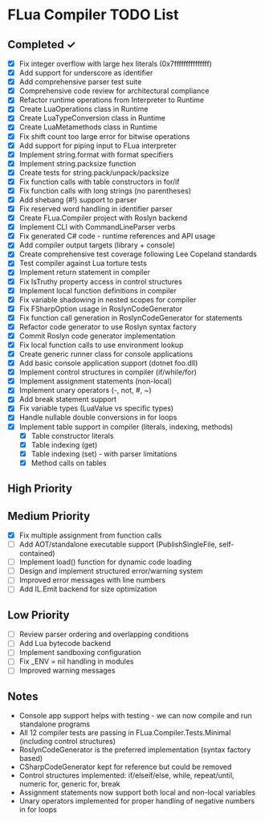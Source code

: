 # FLua Compiler TODO List

## Completed ✓
- [x] Fix integer overflow with large hex literals (0x7fffffffffffffff)
- [x] Add support for underscore as identifier
- [x] Add comprehensive parser test suite
- [x] Comprehensive code review for architectural compliance
- [x] Refactor runtime operations from Interpreter to Runtime
- [x] Create LuaOperations class in Runtime
- [x] Create LuaTypeConversion class in Runtime
- [x] Create LuaMetamethods class in Runtime
- [x] Fix shift count too large error for bitwise operations
- [x] Add support for piping input to FLua interpreter
- [x] Implement string.format with format specifiers
- [x] Implement string.packsize function
- [x] Create tests for string.pack/unpack/packsize
- [x] Fix function calls with table constructors in for/if
- [x] Fix function calls with long strings (no parentheses)
- [x] Add shebang (#!) support to parser
- [x] Fix reserved word handling in identifier parser
- [x] Create FLua.Compiler project with Roslyn backend
- [x] Implement CLI with CommandLineParser verbs
- [x] Fix generated C# code - runtime references and API usage
- [x] Add compiler output targets (library + console)
- [x] Create comprehensive test coverage following Lee Copeland standards
- [x] Test compiler against Lua torture tests
- [x] Implement return statement in compiler
- [x] Fix IsTruthy property access in control structures
- [x] Implement local function definitions in compiler
- [x] Fix variable shadowing in nested scopes for compiler
- [x] Fix FSharpOption usage in RoslynCodeGenerator
- [x] Fix function call generation in RoslynCodeGenerator for statements
- [x] Refactor code generator to use Roslyn syntax factory
- [x] Commit Roslyn code generator implementation
- [x] Fix local function calls to use environment lookup
- [x] Create generic runner class for console applications
- [x] Add basic console application support (dotnet foo.dll)
- [x] Implement control structures in compiler (if/while/for)
- [x] Implement assignment statements (non-local)
- [x] Implement unary operators (-, not, #, ~)
- [x] Add break statement support
- [x] Fix variable types (LuaValue vs specific types)
- [x] Handle nullable double conversions in for loops
- [x] Implement table support in compiler (literals, indexing, methods)
  - [x] Table constructor literals
  - [x] Table indexing (get)
  - [x] Table indexing (set) - with parser limitations
  - [x] Method calls on tables

## High Priority

## Medium Priority
- [x] Fix multiple assignment from function calls
- [ ] Add AOT/standalone executable support (PublishSingleFile, self-contained)
- [ ] Implement load() function for dynamic code loading
- [ ] Design and implement structured error/warning system
- [ ] Improved error messages with line numbers
- [ ] Add IL.Emit backend for size optimization

## Low Priority
- [ ] Review parser ordering and overlapping conditions
- [ ] Add Lua bytecode backend
- [ ] Implement sandboxing configuration
- [ ] Fix _ENV = nil handling in modules
- [ ] Improved warning messages

## Notes
- Console app support helps with testing - we can now compile and run standalone programs
- All 12 compiler tests are passing in FLua.Compiler.Tests.Minimal (including control structures)
- RoslynCodeGenerator is the preferred implementation (syntax factory based)
- CSharpCodeGenerator kept for reference but could be removed
- Control structures implemented: if/elseif/else, while, repeat/until, numeric for, generic for, break
- Assignment statements now support both local and non-local variables
- Unary operators implemented for proper handling of negative numbers in for loops